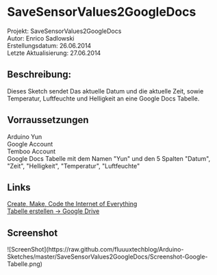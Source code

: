 <h1>SaveSensorValues2GoogleDocs</h1>
Projekt: SaveSensorValues2GoogleDocs<br />
Autor: Enrico Sadlowski<br />
Erstellungsdatum:      26.06.2014<br />
Letzte Aktualisierung: 27.06.2014<br />
<h2>Beschreibung:</h2>
Dieses Sketch sendet Das aktuelle Datum und die aktuelle Zeit, sowie Temperatur, Luftfeuchte und Helligkeit an eine Google Docs Tabelle.

<h2>Vorraussetzungen</h2>
Arduino Yun<br />
Google Account<br />
Temboo Account<br />
Google Docs Tabelle mit dem Namen "Yun" und den 5 Spalten
"Datum", "Zeit", "Helligkeit", "Temperatur", "Luftfeuchte"


<h2>Links</h2>
<a target="_blank" href="https://www.temboo.com/">Create, Make, Code
the Internet of Everything</a><br />
<a target="_blank"href="http://drive.google.com">Tabelle erstellen -> Google Drive</a>

<h2>Screenshot</h2>
![ScreenShot](https://raw.github.com/fluuuxtechblog/Arduino-Sketches/master/SaveSensorValues2GoogleDocs/Screenshot-Google-Tabelle.png)
